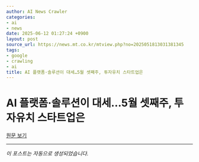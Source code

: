 ```yaml
---
author: AI News Crawler
categories:
- ai
- news
date: 2025-06-12 01:27:24 +0900
layout: post
source_url: https://news.mt.co.kr/mtview.php?no=2025051813031381345
tags:
- google
- crawling
- ai
title: AI 플랫폼·솔루션이 대세…5월 셋째주, 투자유치 스타트업은
---
```


# AI 플랫폼·솔루션이 대세…5월 셋째주, 투자유치 스타트업은

[원문 보기](https://news.mt.co.kr/mtview.php?no=2025051813031381345)

---
*이 포스트는 자동으로 생성되었습니다.*
